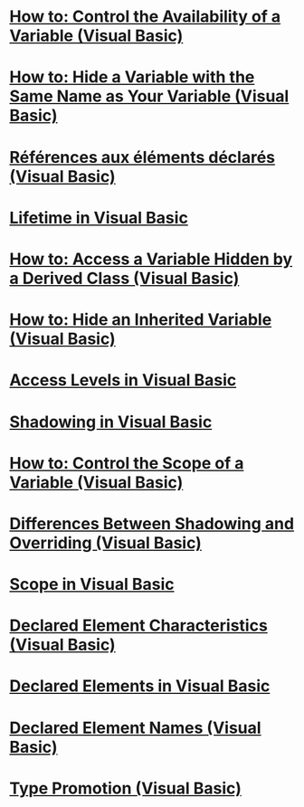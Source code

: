 # [How to: Control the Availability of a Variable (Visual Basic)](how-to-control-the-availability-of-a-variable.md)
# [How to: Hide a Variable with the Same Name as Your Variable (Visual Basic)](how-to-hide-a-variable-with-the-same-name-as-your-variable.md)
# [Références aux éléments déclarés (Visual Basic)](references-to-declared-elements.md)
# [Lifetime in Visual Basic](lifetime.md)
# [How to: Access a Variable Hidden by a Derived Class (Visual Basic)](how-to-access-a-variable-hidden-by-a-derived-class.md)
# [How to: Hide an Inherited Variable (Visual Basic)](how-to-hide-an-inherited-variable.md)
# [Access Levels in Visual Basic](access-levels.md)
# [Shadowing in Visual Basic](shadowing.md)
# [How to: Control the Scope of a Variable (Visual Basic)](how-to-control-the-scope-of-a-variable.md)
# [Differences Between Shadowing and Overriding (Visual Basic)](differences-between-shadowing-and-overriding.md)
# [Scope in Visual Basic](scope.md)
# [Declared Element Characteristics (Visual Basic)](declared-element-characteristics.md)
# [Declared Elements in Visual Basic](index.md)
# [Declared Element Names (Visual Basic)](declared-element-names.md)
# [Type Promotion (Visual Basic)](type-promotion.md)
